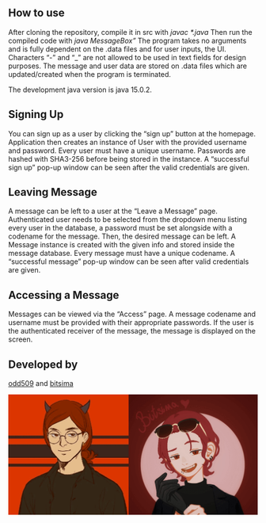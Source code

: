 ## How to use

After cloning the repository, compile it in src with *javac \*.java*
Then run the compiled code with *java MessageBox”*
The program takes no arguments and is fully dependent on the .data files and for user inputs, the UI. 
Characters “-” and “_” are not allowed to be used in text fields for design purposes.
The message and user data are stored on .data files which are updated/created when the program
is terminated.

The development java version is java 15.0.2. 

## Signing Up

You can sign up as a user by clicking the “sign up” button at the homepage. Application then 
creates an instance of User with the provided username and password. Every user must have a 
unique username. Passwords are hashed with SHA3-256 before being stored in the instance. A 
“successful sign up” pop-up window can be seen after the valid credentials are given. 
## Leaving Message

A message can be left to a user at the “Leave a Message” page. Authenticated user needs to 
be selected from the dropdown menu listing every user in the database, a password must be set 
alongside with a codename for the message. Then, the desired message can be left. A Message 
instance is created with the given info and stored inside the message database. Every message 
must have a unique codename. A “successful message” pop-up window can be seen after valid 
credentials are given. 

## Accessing a Message

Messages can be viewed via the “Access” page. A message codename and username must be 
provided with their appropriate passwords. If the user is the authenticated receiver of the 
message, the message is displayed on the screen.

## Developed by

[odd509](https://github.com/odd509) and [bitsima](https://github.com/bitsima)

![Semodd](/assets/semodd.png)
